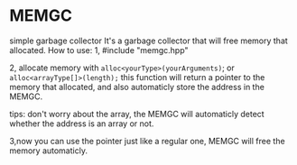 # MEMGC
simple garbage collector
It's a garbage collector that will free memory that allocated.
How to use:
1, #include "memgc.hpp"

2, allocate memory with ```alloc<yourType>(yourArguments)```;
or
```alloc<arrayType[]>(length);```
this function will return a pointer to the memory that allocated, and also automaticly store the address in the MEMGC.

tips: don't worry about the array, the MEMGC will automaticly detect whether the address is an array or not.

3,now you can use the pointer just like a regular one, MEMGC will free the memory automaticly.
